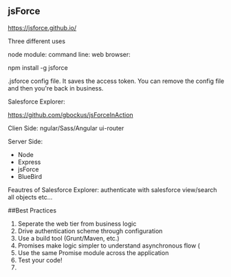 ## jsForce 

https://jsforce.github.io/

Three different uses

node module:
command line: 
web browser:

npm install -g jsforce

.jsforce config file. It saves the access token. You can remove the config file and then you're back in business.

Salesforce Explorer:

https://github.com/gbockus/jsForceInAction

Clien Side: ngular/Sass/Angular ui-router

Server Side:
- Node
- Express
- jsForce
- BlueBird

Feautres of Salesforce Explorer:
authenticate with salesforce
view/search all objects
etc...


##Best Practices
1. Seperate the web tier from business logic
2. Drive authentication scheme through configuration
3. Use a build tool (Grunt/Maven, etc.)
4. Promises make logic simpler to understand asynchronous flow (
5. Use the same Promise module across the application
6. Test your code!
7. 